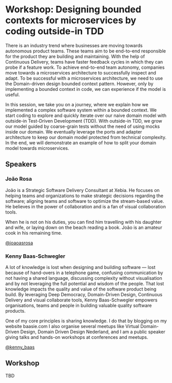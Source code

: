 # Workshop: Designing bounded contexts for microservices by coding outside-in TDD

There is an industry trend where businesses are moving towards autonomous product teams. These teams aim to be end-to-end responsible for the product they are building and maintaining. With the help of Continuous Delivery, teams have faster feedback cycles in which they can probe if a feature work. To achieve end-to-end team autonomy, companies move towards a microservices architecture to successfully inspect and adapt. To be successful with a microservices architecture, we need to use the Domain-driven design bounded context pattern. However, only by implementing a bounded context in code, we can experience if the model is useful.

In this session, we take you on a journey, where we explain how we implemented a complex software system within a bounded context. We start coding to explore and quickly iterate over our naive domain model with outside-in Test-Driven Development (TDD). With outside-in TDD, we grow our model guided by coarse-grain tests without the need of using mocks inside our domain. We eventually leverage the ports and adapter architecture to keep our domain model protected from technical complexity. In the end, we will demonstrate an example of how to split your domain model towards microservices.

## Speakers

### João Rosa

João is a Strategic Software Delivery Consultant at Xebia. He focuses on helping teams and organizations to make strategic decisions regarding the software; aligning teams and software to optimize the stream-based value. He believes in the power of collaboration and is a fan of visual collaboration tools.

When he is not on his duties, you can find him travelling with his daughter and wife, or laying down on the beach reading a book. João is an amateur cook in his remaining time.

[@joaoasrosa](https://www.twitter.com/joaoasrosa)

### Kenny Baas-Schwegler

A lot of knowledge is lost when designing and building software — lost because of hand-overs in a telephone game, confusing communication by not having a shared language, discussing complexity without visualisation and by not leveraging the full potential and wisdom of the people. That lost knowledge impacts the quality and value of the software product being build. By leveraging Deep Democracy, Domain-Driven Design, Continuous Delivery and visual collaborate tools, Kenny Baas-Schwegler empowers organisations, teams and people in building valuable quality software products.

One of my core principles is sharing knowledge. I do that by blogging on my website baasie.com I also organise several meetups like Virtual Domain-Driven Design, Domain Driven Design Nederland, and I am a public speaker giving talks and hands-on workshops at conferences and meetups. 

[@kenny_baas](https://www.twitter.com/kenny_baas)

## Workshop

TBD

